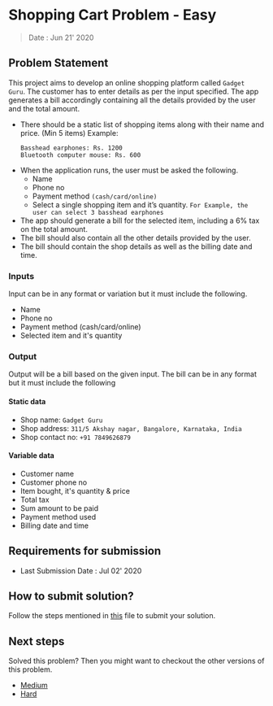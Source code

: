 # Shopping Cart Problem - Easy

> Date : Jun 21' 2020

## Problem Statement

This project aims to develop an online shopping platform called `Gadget Guru`. The customer has to enter details as per the input specified. The app generates a bill accordingly containing all the details provided by the user and the total amount.

- There should be a static list of shopping items along with their name and price. (Min 5 items)
  Example:
  ```
  Basshead earphones: Rs. 1200
  Bluetooth computer mouse: Rs. 600
  ```
- When the application runs, the user must be asked the following.
  - Name
  - Phone no
  - Payment method `(cash/card/online)`
  - Select a single shopping item and it’s quantity.
    `For Example, the user can select 3 basshead earphones`
- The app should generate a bill for the selected item, including a 6% tax on the total amount.
- The bill should also contain all the other details provided by the user.
- The bill should contain the shop details as well as the billing date and time.

### Inputs

Input can be in any format or variation but it must include the following.

- Name
- Phone no
- Payment method (cash/card/online)
- Selected item and it's quantity

### Output

Output will be a bill based on the given input. The bill can be in any format but it must include the following

#### Static data

- Shop name: `Gadget Guru`
- Shop address: `311/5 Akshay nagar, Bangalore, Karnataka, India`
- Shop contact no: `+91 7849626879`

#### Variable data

- Customer name
- Customer phone no
- Item bought, it's quantity & price
- Total tax
- Sum amount to be paid
- Payment method used
- Billing date and time

## Requirements for submission

- Last Submission Date : Jul 02' 2020

## How to submit solution?

Follow the steps mentioned in [this](../../CONTRIBUTING.md) file to submit your solution.

## Next steps

Solved this problem? Then you might want to checkout the other versions of this problem.

- [Medium](../../Medium/1.%20Shopping%20Cart%20Problem/README.md)
- [Hard](../../Hard/1.%20Shopping%20Cart%20Problem/README.md)

